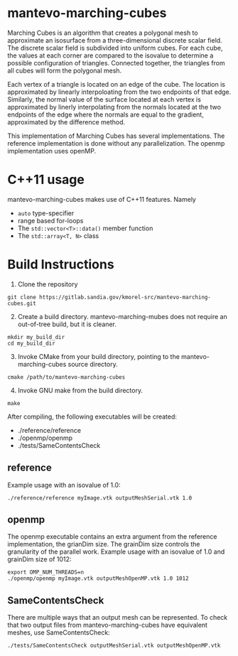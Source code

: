 # mantevo-marching-cubes #

Marching Cubes is an algorithm that creates a polygonal mesh to approximate an isosurface
from a three-dimensional discrete scalar field. The discrete scalar field is subdivided into
uniform cubes. For each cube, the values at each corner are compared to the isovalue
to determine a possible configuration of triangles. Connected together, the triangles from all
cubes will form the polygonal mesh.

Each vertex of a triangle is located on an edge of the cube. The location is approximated
by linearly interpoloating from the two endpoints of that edge. Similarly, the normal value of the
surface located at each vertex is approximated by linerly interpolating from the normals located at the
two endpoints of the edge where the normals are equal to the gradient, approximated by the difference
method.

This implementation of Marching Cubes has several implementations. The reference implementation
is done without any parallelization. The openmp implementation uses openMP.

# C++11 usage #

mantevo-marching-cubes makes use of C++11 features. Namely
* `auto` type-specifier
* range based for-loops
* The `std::vector<T>::data()` member function
* The `std::array<T, N>` class

# Build Instructions #
1. Clone the repository
```
git clone https://gitlab.sandia.gov/kmorel-src/mantevo-marching-cubes.git
```
2. Create a build directory. mantevo-marching-mubes does not require an out-of-tree build, but it is
cleaner.
```
mkdir my_build_dir
cd my_build_dir
```
3. Invoke CMake from your build directory, pointing to the mantevo-marching-cubes source directory.
```
cmake /path/to/mantevo-marching-cubes
```
4. Invoke GNU make from the build directory.
```
make
```

After compiling, the following executables will be created:
* ./reference/reference
* ./openmp/openmp
* ./tests/SameContentsCheck

## reference ##
Example usage with an isovalue of 1.0:
```
./reference/reference myImage.vtk outputMeshSerial.vtk 1.0
```

## openmp ##
The openmp executable contains an extra argument from the reference implementation, the
grianDim size. The grainDim size controls the granularity of the parallel work.
Example usage with an isovalue of 1.0 and grainDim size of 1012:
```
export OMP_NUM_THREADS=n
./openmp/openmp myImage.vtk outputMeshOpenMP.vtk 1.0 1012
```

## SameContentsCheck ##
There are multiple ways that an output mesh can be represented. To check that two output files
from mantevo-marching-cubes have equivalent meshes, use SameContentsCheck:
```
./tests/SameContentsCheck outputMeshSerial.vtk outputMeshOpenMP.vtk
```

